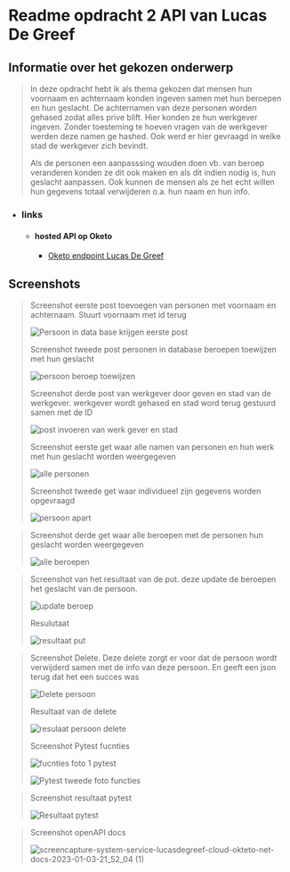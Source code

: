 # Readme opdracht 2 API van Lucas De Greef

## Informatie over het gekozen onderwerp
  >In deze opdracht hebt ik als thema gekozen dat mensen hun voornaam en achternaam konden ingeven samen met hun beroepen en hun geslacht.
  >De achternamen van deze personen worden gehased zodat alles prive blift.
  >Hier konden ze hun werkgever ingeven. Zonder toesteming te hoeven vragen van de werkgever werden deze namen ge hashed.
  >Ook werd er hier gevraagd in welke stad de werkgever zich bevindt.
  >
  >Als de personen een aanpasssing wouden doen vb. van beroep veranderen konden ze dit ook maken 
  >en als dit indien nodig is, hun geslacht aanpassen.
  >Ook kunnen de mensen als ze het echt willen hun gegevens totaal verwijderen o.a. hun naam en hun info.
  >
* ### links
  * #### hosted API op Oketo
    * [Oketo endpoint Lucas De Greef](https://system-service-lucasdegreef.cloud.okteto.net)

## Screenshots
>Screenshot eerste post toevoegen van personen met voornaam en achternaam. Stuurt voornaam met id terug
>
>![Persoon in data base krijgen eerste post](https://user-images.githubusercontent.com/82623056/211028353-96237943-e0a1-4209-ac8a-d4af441c592d.png)
>
>Screenshot tweede post personen in database beroepen toewijzen met hun geslacht
>
>![persoon beroep toewijzen](https://user-images.githubusercontent.com/82623056/211037776-f8a4061b-76d3-4aa7-9c4b-166d543aaf8e.png)
>
>Screenshot derde post van werkgever door geven en stad van de werkgever. werkgever wordt gehased en stad word terug 
>gestuurd samen met de ID
>
>![post invoeren van werk gever en stad](https://user-images.githubusercontent.com/82623056/211031924-e5eba604-6f43-43df-8474-df35282edf6b.png)
>
>Screenshot eerste get waar alle namen van personen en hun werk met hun geslacht worden weergegeven
>
>![alle personen](https://user-images.githubusercontent.com/82623056/211035385-8915f932-99d2-422c-8eb4-708a055c4472.png)
>
>Screenshot tweede get waar individueel zijn gegevens worden opgevraagd
>
>![persoon apart](https://user-images.githubusercontent.com/82623056/211037894-ce35668d-0284-46ab-8bcd-25698e78e5b3.png)
>

>Screenshot derde get waar alle beroepen met de personen hun geslacht worden weergegeven
>
>![alle beroepen](https://user-images.githubusercontent.com/82623056/211038637-65bdf386-3781-4ad5-a16e-d5caa7b8e291.png)
>

>Screenshot van het resultaat van de put. deze update de beroepen het geslacht van de persoon.
>
>![update beroep](https://user-images.githubusercontent.com/82623056/211039546-c8d2ba74-fa9f-4880-be28-2f67f7ccbee0.png)
>
>Resulutaat
>
>![resultaat put](https://user-images.githubusercontent.com/82623056/211039749-808e502a-c8a3-4bf8-9365-d43c00801bef.png)
>

>Screenshot Delete. Deze delete zorgt er voor dat de persoon wordt verwijderd samen met de info van deze persoon.
>En geeft een json terug dat het een succes was
>
>![Delete persoon ](https://user-images.githubusercontent.com/82623056/211040264-ac7e86dd-6931-4f6b-832d-3797feef3c40.png)
>
>Resultaat van de delete
>
>![resulaat persoon delete](https://user-images.githubusercontent.com/82623056/211040630-eee122c4-7c14-46f8-ad8c-cff0590f3c11.png)
>
>
>Screenshot Pytest fucnties
>
>![fucnties foto 1 pytest](https://user-images.githubusercontent.com/82623056/210456626-988880db-eca2-4acc-9536-3725fdeadb3d.png)
>
>![Pytest tweede foto functies](https://user-images.githubusercontent.com/82623056/210456706-1732872d-6379-4a33-b1e2-26fd420cacf4.png)


>Screenshot resultaat pytest
>
>![Resultaat pytest](https://user-images.githubusercontent.com/82623056/210456835-b3698469-31fd-4c0d-8e75-1ad4c14177ec.png)
>

>Screenshot openAPI docs
>
>![screencapture-system-service-lucasdegreef-cloud-okteto-net-docs-2023-01-03-21_52_04 (1)](https://user-images.githubusercontent.com/82623056/210449263-9c038b9a-f8d7-40e9-bbf3-c6a535716963.png)
